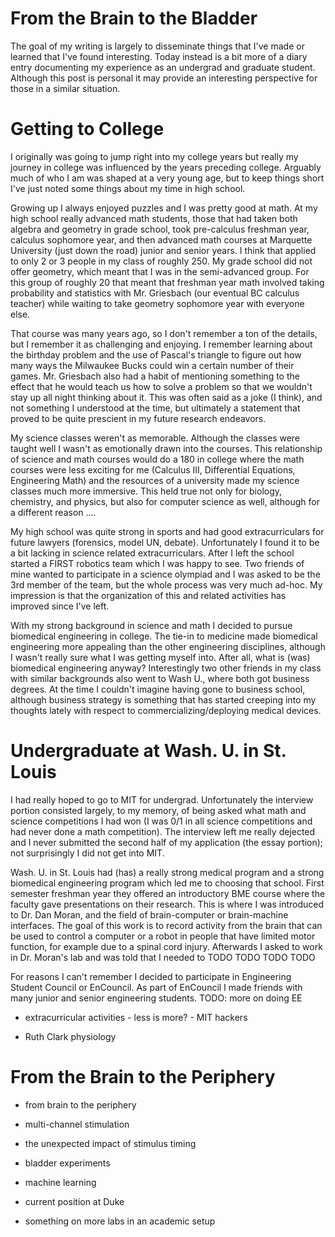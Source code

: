 # From the Brain to the Bladder #

The goal of my writing is largely to disseminate things that I've made or learned that I've found interesting. Today instead is a bit more of a diary entry documenting my experience as an undergrad and graduate student. Although this post is personal it may provide an interesting perspective for those in a similar situation.

# Getting to College #

I originally was going to jump right into my college years but really my journey in college was influenced by the years preceding college. Arguably much of who I am was shaped at a very young age, but to keep things short I've just noted some things about my time in high school.

Growing up I always enjoyed puzzles and I was pretty good at math. At my high school really advanced math students, those that had taken both algebra and geometry in grade school, took pre-calculus freshman year, calculus sophomore year, and then advanced math courses at Marquette University (just down the road) junior and senior years. I think that applied to only 2 or 3 people in my class of roughly 250. My grade school did not offer geometry, which meant that I was in the semi-advanced group. For this group of roughly 20 that meant that freshman year math involved taking probability and statistics with Mr. Griesbach (our eventual BC calculus teacher) while waiting to take geometry sophomore year with everyone else. 

That course was many years ago, so I don't remember a ton of the details, but I remember it as challenging and enjoying. I remember learning about the birthday problem and the use of Pascal's triangle to figure out how many ways the Milwaukee Bucks could win a certain number of their games. Mr. Griesbach also had a habit of mentioning something to the effect that he would teach us how to solve a problem so that we wouldn't stay up all night thinking about it. This was often said as a joke (I think), and not something I understood at the time, but ultimately a statement that proved to be quite prescient in my future research endeavors.

My science classes weren't as memorable. Although the classes were taught well I wasn't as emotionally drawn into the courses. This relationship of science and math courses would do a 180 in college where the math courses were less exciting for me (Calculus III, Differential Equations, Engineering Math) and the resources of a university made my science classes much more immersive. This held true not only for biology, chemistry, and physics, but also for computer science as well, although for a different reason ....

My high school was quite strong in sports and had good extracurriculars for future lawyers (forensics, model UN, debate). Unfortunately I found it to be a bit lacking in science related extracurriculars. After I left the school started a FIRST robotics team which I was happy to see. Two friends of mine wanted to participate in a science olympiad and I was asked to be the 3rd member of the team, but the whole process was very much ad-hoc. My impression is that the organization of this and related activities has improved since I've left. 

With my strong background in science and math I decided to pursue biomedical engineering in college. The tie-in to medicine made biomedical engineering more appealing than the other engineering disciplines, although I wasn't really sure what I was getting myself into. After all, what is (was) biomedical engineering anyway? Interestingly two other friends in my class with similar backgrounds also went to Wash U., where both got business degrees. At the time I couldn't imagine having gone to business school, although business strategy is something that has started creeping into my thoughts lately with respect to commercializing/deploying medical devices.

# Undergraduate at Wash. U. in St. Louis #

I had really hoped to go to MIT for undergrad. Unfortunately the interview portion consisted largely, to my memory, of being asked what math and science competitions I had won (I was 0/1 in all science competitions and had never done a math competition). The interview left me really dejected and I never submitted the second half of my application (the essay portion); not surprisingly I did not get into MIT.

Wash. U. in St. Louis had (has) a really strong medical program and a strong biomedical engineering program which led me to choosing that school. First semester freshman year they offered an introductory BME course where the faculty gave presentations on their research. This is where I was introduced to Dr. Dan Moran, and the field of brain-computer or brain-machine interfaces. The goal of this work is to record activity from the brain that can be used to control a computer or a robot in people that have limited motor function, for example due to a spinal cord injury. Afterwards I asked to work in Dr. Moran's lab and was told that I needed to  TODO TODO TODO TODO

For reasons I can't remember I decided to participate in Engineering Student Council or EnCouncil. As part of EnCouncil I made friends with many junior and senior engineering students.
TODO: more on doing EE

- extracurricular activities - less is more? - MIT hackers

- Ruth Clark physiology

# From the Brain to the Periphery #



- from brain to the periphery
- multi-channel stimulation
- the unexpected impact of stimulus timing
- bladder experiments
- machine learning

- current position at Duke

- something on more labs in an academic setup